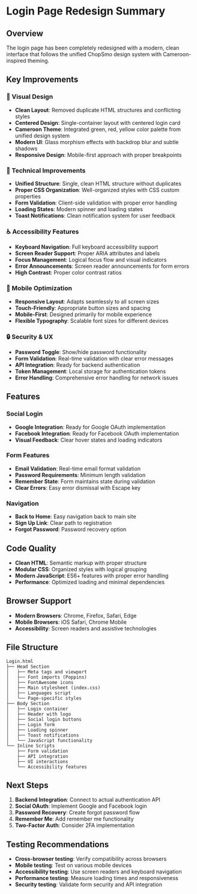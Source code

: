 # Login Page Redesign Summary

## Overview
The login page has been completely redesigned with a modern, clean interface that follows the unified ChopSmo design system with Cameroon-inspired theming.

## Key Improvements

### 🎨 Visual Design
- **Clean Layout**: Removed duplicate HTML structures and conflicting styles
- **Centered Design**: Single-container layout with centered login card
- **Cameroon Theme**: Integrated green, red, yellow color palette from unified design system
- **Modern UI**: Glass morphism effects with backdrop blur and subtle shadows
- **Responsive Design**: Mobile-first approach with proper breakpoints

### 🔧 Technical Improvements
- **Unified Structure**: Single, clean HTML structure without duplicates
- **Proper CSS Organization**: Well-organized styles with CSS custom properties
- **Form Validation**: Client-side validation with proper error handling
- **Loading States**: Modern spinner and loading states
- **Toast Notifications**: Clean notification system for user feedback

### ♿ Accessibility Features
- **Keyboard Navigation**: Full keyboard accessibility support
- **Screen Reader Support**: Proper ARIA attributes and labels
- **Focus Management**: Logical focus flow and visual indicators
- **Error Announcements**: Screen reader announcements for form errors
- **High Contrast**: Proper color contrast ratios

### 📱 Mobile Optimization
- **Responsive Layout**: Adapts seamlessly to all screen sizes
- **Touch-Friendly**: Appropriate button sizes and spacing
- **Mobile-First**: Designed primarily for mobile experience
- **Flexible Typography**: Scalable font sizes for different devices

### 🔒 Security & UX
- **Password Toggle**: Show/hide password functionality
- **Form Validation**: Real-time validation with clear error messages
- **API Integration**: Ready for backend authentication
- **Token Management**: Local storage for authentication tokens
- **Error Handling**: Comprehensive error handling for network issues

## Features

### Social Login
- **Google Integration**: Ready for Google OAuth implementation
- **Facebook Integration**: Ready for Facebook OAuth implementation
- **Visual Feedback**: Clear hover states and loading indicators

### Form Features
- **Email Validation**: Real-time email format validation
- **Password Requirements**: Minimum length validation
- **Remember State**: Form maintains state during validation
- **Clear Errors**: Easy error dismissal with Escape key

### Navigation
- **Back to Home**: Easy navigation back to main site
- **Sign Up Link**: Clear path to registration
- **Forgot Password**: Password recovery option

## Code Quality
- **Clean HTML**: Semantic markup with proper structure
- **Modular CSS**: Organized styles with logical grouping
- **Modern JavaScript**: ES6+ features with proper error handling
- **Performance**: Optimized loading and minimal dependencies

## Browser Support
- **Modern Browsers**: Chrome, Firefox, Safari, Edge
- **Mobile Browsers**: iOS Safari, Chrome Mobile
- **Accessibility**: Screen readers and assistive technologies

## File Structure
```
Login.html
├── Head Section
│   ├── Meta tags and viewport
│   ├── Font imports (Poppins)
│   ├── FontAwesome icons
│   ├── Main stylesheet (index.css)
│   ├── Languages script
│   └── Page-specific styles
├── Body Section
│   ├── Login container
│   ├── Header with logo
│   ├── Social login buttons
│   ├── Login form
│   ├── Loading spinner
│   ├── Toast notifications
│   └── JavaScript functionality
└── Inline Scripts
    ├── Form validation
    ├── API integration
    ├── UI interactions
    └── Accessibility features
```

## Next Steps
1. **Backend Integration**: Connect to actual authentication API
2. **Social OAuth**: Implement Google and Facebook login
3. **Password Recovery**: Create forgot password flow
4. **Remember Me**: Add remember me functionality
5. **Two-Factor Auth**: Consider 2FA implementation

## Testing Recommendations
- **Cross-browser testing**: Verify compatibility across browsers
- **Mobile testing**: Test on various mobile devices
- **Accessibility testing**: Use screen readers and keyboard navigation
- **Performance testing**: Measure loading times and responsiveness
- **Security testing**: Validate form security and API integration
